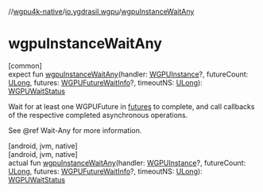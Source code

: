 //[wgpu4k-native](../../index.md)/[io.ygdrasil.wgpu](index.md)/[wgpuInstanceWaitAny](wgpu-instance-wait-any.md)

# wgpuInstanceWaitAny

[common]\
expect fun [wgpuInstanceWaitAny](wgpu-instance-wait-any.md)(handler: [WGPUInstance](-w-g-p-u-instance/index.md)?, futureCount: [ULong](https://kotlinlang.org/api/core/kotlin-stdlib/kotlin/-u-long/index.html), futures: [WGPUFutureWaitInfo](-w-g-p-u-future-wait-info/index.md)?, timeoutNS: [ULong](https://kotlinlang.org/api/core/kotlin-stdlib/kotlin/-u-long/index.html)): [WGPUWaitStatus](-w-g-p-u-wait-status/index.md)

Wait for at least one WGPUFuture in [futures](wgpu-instance-wait-any.md) to complete, and call callbacks of the respective completed asynchronous operations.

See @ref Wait-Any for more information.

[android, jvm, native]\
[android, jvm, native]\
actual fun [wgpuInstanceWaitAny](wgpu-instance-wait-any.md)(handler: [WGPUInstance](-w-g-p-u-instance/index.md)?, futureCount: [ULong](https://kotlinlang.org/api/core/kotlin-stdlib/kotlin/-u-long/index.html), futures: [WGPUFutureWaitInfo](-w-g-p-u-future-wait-info/index.md)?, timeoutNS: [ULong](https://kotlinlang.org/api/core/kotlin-stdlib/kotlin/-u-long/index.html)): [WGPUWaitStatus](-w-g-p-u-wait-status/index.md)